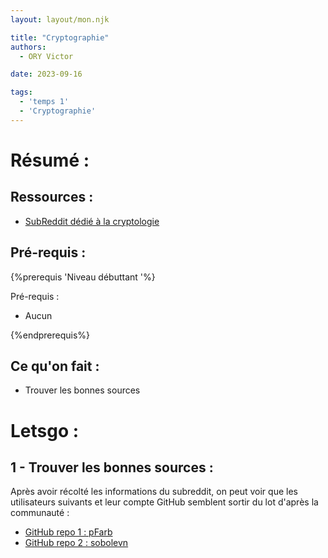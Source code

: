 ```yaml
---
layout: layout/mon.njk

title: "Cryptographie"
authors:
  - ORY Victor

date: 2023-09-16

tags:
  - 'temps 1'
  - 'Cryptographie'
---
```

# Résumé :



## Ressources :

- [SubReddit dédié à la cryptologie ](https://www.reddit.com/r/crypto/wiki/index/)


## Pré-requis : 

{%prerequis 'Niveau débuttant '%}

Pré-requis :

- Aucun

 {%endprerequis%}

## Ce qu'on fait :

- Trouver les bonnes sources 


# Letsgo :

## 1 - Trouver les bonnes sources :

Après avoir récolté les informations du subreddit, on peut voir que les utilisateurs suivants et leur compte GitHub semblent sortir du lot d'après la communauté :
- [GitHub repo 1 : pFarb](https://github.com/pFarb)
- [GitHub repo 2 : sobolevn](https://github.com/sobolevn)

